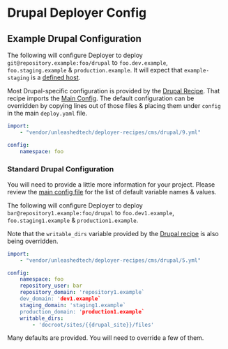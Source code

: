 # Drupal Deployer Config

## Example Drupal Configuration

The following will configure Deployer to deploy `git@repository.example:foo/drupal`
to `foo.dev.example`, `foo.staging.example` & `production.example`. It will
expect that `example-staging` is a [defined host](https://www.ssh.com/academy/ssh/config#format-of-ssh-client-config-file-ssh_config).

Most Drupal-specific configuration is provided by the [Drupal Recipe](9.yml).
That recipe imports the [Main Config](../../config.yml). The default
configuration can be overridden by copying lines out of those files & placing
them under `config` in the main `deploy.yaml` file.

```yaml
import:
    - "vendor/unleashedtech/deployer-recipes/cms/drupal/9.yml"

config:
    namespace: foo
```

### Standard Drupal Configuration

You will need to provide a little more information for your project.
Please review the [main config file](../../config.yml) for the list of default
variable names & values.

The following will configure Deployer to deploy `bar@repository1.example:foo/drupal`
to `foo.dev1.example`, `foo.staging1.example` & `production1.example`.

Note that the `writable_dirs` variable provided by the [Drupal recipe](9.yml)
is also being overridden.

```yaml
import:
    - "vendor/unleashedtech/deployer-recipes/cms/drupal/5.yml"

config:
    namespace: foo
    repository_user: bar
    repository_domain: 'repository1.example`
    dev_domain: 'dev1.example`
    staging_domain: 'staging1.example`
    production_domain: 'production1.example`
    writable_dirs:
        - 'docroot/sites/{{drupal_site}}/files'
```

Many defaults are provided. You will need to override a few of them.
